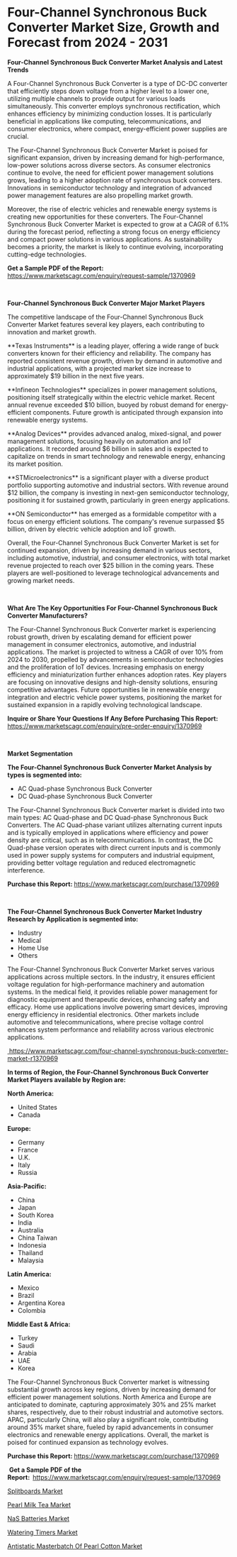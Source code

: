<p><h1>Four-Channel Synchronous Buck Converter Market Size, Growth and Forecast from 2024 - 2031</h1></p><p><strong>Four-Channel Synchronous Buck Converter Market Analysis and Latest Trends</strong></p>
<p><p>A Four-Channel Synchronous Buck Converter is a type of DC-DC converter that efficiently steps down voltage from a higher level to a lower one, utilizing multiple channels to provide output for various loads simultaneously. This converter employs synchronous rectification, which enhances efficiency by minimizing conduction losses. It is particularly beneficial in applications like computing, telecommunications, and consumer electronics, where compact, energy-efficient power supplies are crucial.</p><p>The Four-Channel Synchronous Buck Converter Market is poised for significant expansion, driven by increasing demand for high-performance, low-power solutions across diverse sectors. As consumer electronics continue to evolve, the need for efficient power management solutions grows, leading to a higher adoption rate of synchronous buck converters. Innovations in semiconductor technology and integration of advanced power management features are also propelling market growth. </p><p>Moreover, the rise of electric vehicles and renewable energy systems is creating new opportunities for these converters. The Four-Channel Synchronous Buck Converter Market is expected to grow at a CAGR of 6.1% during the forecast period, reflecting a strong focus on energy efficiency and compact power solutions in various applications. As sustainability becomes a priority, the market is likely to continue evolving, incorporating cutting-edge technologies.</p></p>
<p><strong>Get a Sample PDF of the Report:&nbsp;</strong> <a href="https://www.marketscagr.com/enquiry/request-sample/1370969?utm_campaign=1868&utm_medium=2&utm_source=Github&utm_content=ia&utm_term=26122024&utm_id=four-channel-synchronous-buck-converter">https://www.marketscagr.com/enquiry/request-sample/1370969</a></p>
<p>&nbsp;</p>
<p><strong>Four-Channel Synchronous Buck Converter Major Market Players</strong></p>
<p><p>The competitive landscape of the Four-Channel Synchronous Buck Converter Market features several key players, each contributing to innovation and market growth. </p><p>**Texas Instruments** is a leading player, offering a wide range of buck converters known for their efficiency and reliability. The company has reported consistent revenue growth, driven by demand in automotive and industrial applications, with a projected market size increase to approximately $19 billion in the next five years.</p><p>**Infineon Technologies** specializes in power management solutions, positioning itself strategically within the electric vehicle market. Recent annual revenue exceeded $10 billion, buoyed by robust demand for energy-efficient components. Future growth is anticipated through expansion into renewable energy systems.</p><p>**Analog Devices** provides advanced analog, mixed-signal, and power management solutions, focusing heavily on automation and IoT applications. It recorded around $6 billion in sales and is expected to capitalize on trends in smart technology and renewable energy, enhancing its market position.</p><p>**STMicroelectronics** is a significant player with a diverse product portfolio supporting automotive and industrial sectors. With revenue around $12 billion, the company is investing in next-gen semiconductor technology, positioning it for sustained growth, particularly in green energy applications.</p><p>**ON Semiconductor** has emerged as a formidable competitor with a focus on energy efficient solutions. The company's revenue surpassed $5 billion, driven by electric vehicle adoption and IoT growth.</p><p>Overall, the Four-Channel Synchronous Buck Converter Market is set for continued expansion, driven by increasing demand in various sectors, including automotive, industrial, and consumer electronics, with total market revenue projected to reach over $25 billion in the coming years. These players are well-positioned to leverage technological advancements and growing market needs.</p></p>
<p>&nbsp;</p>
<p><strong>What Are The Key Opportunities For Four-Channel Synchronous Buck Converter Manufacturers?</strong></p>
<p><p>The Four-Channel Synchronous Buck Converter market is experiencing robust growth, driven by escalating demand for efficient power management in consumer electronics, automotive, and industrial applications. The market is projected to witness a CAGR of over 10% from 2024 to 2030, propelled by advancements in semiconductor technologies and the proliferation of IoT devices. Increasing emphasis on energy efficiency and miniaturization further enhances adoption rates. Key players are focusing on innovative designs and high-density solutions, ensuring competitive advantages. Future opportunities lie in renewable energy integration and electric vehicle power systems, positioning the market for sustained expansion in a rapidly evolving technological landscape.</p></p>
<p><strong>Inquire or Share Your Questions If Any Before Purchasing This Report:</strong> <a href="https://www.marketscagr.com/enquiry/pre-order-enquiry/1370969?utm_campaign=1868&utm_medium=2&utm_source=Github&utm_content=ia&utm_term=26122024&utm_id=four-channel-synchronous-buck-converter">https://www.marketscagr.com/enquiry/pre-order-enquiry/1370969</a></p>
<p>&nbsp;</p>
<p><strong>Market Segmentation</strong></p>
<p><strong>The Four-Channel Synchronous Buck Converter Market Analysis by types is segmented into:</strong></p>
<p><ul><li>AC Quad-phase Synchronous Buck Converter</li><li>DC Quad-phase Synchronous Buck Converter</li></ul></p>
<p><p>The Four-Channel Synchronous Buck Converter market is divided into two main types: AC Quad-phase and DC Quad-phase Synchronous Buck Converters. The AC Quad-phase variant utilizes alternating current inputs and is typically employed in applications where efficiency and power density are critical, such as in telecommunications. In contrast, the DC Quad-phase version operates with direct current inputs and is commonly used in power supply systems for computers and industrial equipment, providing better voltage regulation and reduced electromagnetic interference.</p></p>
<p><strong>Purchase this Report:&nbsp;</strong><a href="https://www.marketscagr.com/purchase/1370969?utm_campaign=1868&utm_medium=2&utm_source=Github&utm_content=ia&utm_term=26122024&utm_id=four-channel-synchronous-buck-converter">https://www.marketscagr.com/purchase/1370969</a></p>
<p>&nbsp;</p>
<p><strong>The Four-Channel Synchronous Buck Converter Market Industry Research by Application is segmented into:</strong></p>
<p><ul><li>Industry</li><li>Medical</li><li>Home Use</li><li>Others</li></ul></p>
<p><p>The Four-Channel Synchronous Buck Converter Market serves various applications across multiple sectors. In the industry, it ensures efficient voltage regulation for high-performance machinery and automation systems. In the medical field, it provides reliable power management for diagnostic equipment and therapeutic devices, enhancing safety and efficacy. Home use applications involve powering smart devices, improving energy efficiency in residential electronics. Other markets include automotive and telecommunications, where precise voltage control enhances system performance and reliability across various electronic applications.</p></p>
<p><a href="https://www.marketscagr.com/four-channel-synchronous-buck-converter-market-r1370969?utm_campaign=1868&utm_medium=2&utm_source=Github&utm_content=ia&utm_term=26122024&utm_id=four-channel-synchronous-buck-converter">&nbsp;https://www.marketscagr.com/four-channel-synchronous-buck-converter-market-r1370969</a></p>
<p><strong>In terms of Region, the Four-Channel Synchronous Buck Converter Market Players available by Region are:</strong></p>
<p>
    <p> <strong> North America: </strong>
        <ul>
            <li>United States</li>
            <li>Canada</li>
        </ul>
        </p> 
    <p> <strong> Europe: </strong>
        <ul>
            <li>Germany</li>
            <li>France</li>
            <li>U.K.</li>
            <li>Italy</li>
            <li>Russia</li>
        </ul>
        </p> 
    <p> <strong> Asia-Pacific: </strong>
        <ul>
            <li>China</li>
            <li>Japan</li>
            <li>South Korea</li>
            <li>India</li>
            <li>Australia</li>
            <li>China Taiwan</li>
            <li>Indonesia</li>
            <li>Thailand</li>
            <li>Malaysia</li>
        </ul>
        </p> 
    <p> <strong> Latin America: </strong>
        <ul>
            <li>Mexico</li>
            <li>Brazil</li>
            <li>Argentina Korea</li>
            <li>Colombia</li>
        </ul>
        </p> 
    <p> <strong> Middle East & Africa: </strong>
        <ul>
            <li>Turkey</li>
            <li>Saudi</li>
            <li>Arabia</li>
            <li>UAE</li>
            <li>Korea</li>
        </ul>
    </p>
    </p>
<p><p>The Four-Channel Synchronous Buck Converter market is witnessing substantial growth across key regions, driven by increasing demand for efficient power management solutions. North America and Europe are anticipated to dominate, capturing approximately 30% and 25% market shares, respectively, due to their robust industrial and automotive sectors. APAC, particularly China, will also play a significant role, contributing around 35% market share, fueled by rapid advancements in consumer electronics and renewable energy applications. Overall, the market is poised for continued expansion as technology evolves.</p></p>
<p><strong>Purchase this Report: </strong><a href="https://www.marketscagr.com/purchase/1370969?utm_campaign=1868&utm_medium=2&utm_source=Github&utm_content=ia&utm_term=26122024&utm_id=four-channel-synchronous-buck-converter">https://www.marketscagr.com/purchase/1370969</a></p>
<p>&nbsp;<strong>Get a Sample PDF of the Report:&nbsp;&nbsp;</strong><a href="https://www.marketscagr.com/enquiry/request-sample/1370969?utm_campaign=1868&utm_medium=2&utm_source=Github&utm_content=ia&utm_term=26122024&utm_id=four-channel-synchronous-buck-converter">https://www.marketscagr.com/enquiry/request-sample/1370969</a></p>
<p><strong></strong></p>
<p><p><a href="https://www.linkedin.com/pulse/global-splitboards-market-future-trends-segment-analysis-jzisc?utm_campaign=1868&utm_medium=2&utm_source=Github&utm_content=ia&utm_term=26122024&utm_id=four-channel-synchronous-buck-converter">Splitboards Market</a></p><p><a href="https://www.linkedin.com/pulse/comprehensive-pearl-milk-tea-market-study-products-services-m0pwe?utm_campaign=1868&utm_medium=2&utm_source=Github&utm_content=ia&utm_term=26122024&utm_id=four-channel-synchronous-buck-converter">Pearl Milk Tea Market</a></p><p><a href="https://www.linkedin.com/pulse/top-trends-transforming-nas-batteries-market-2024-2031-kt0ue?utm_campaign=1868&utm_medium=2&utm_source=Github&utm_content=ia&utm_term=26122024&utm_id=four-channel-synchronous-buck-converter">NaS Batteries Market</a></p><p><a href="https://www.linkedin.com/pulse/comprehensive-assessment-watering-timers-markets-72-cagrfrom-qoq7e?utm_campaign=1868&utm_medium=2&utm_source=Github&utm_content=ia&utm_term=26122024&utm_id=four-channel-synchronous-buck-converter">Watering Timers Market</a></p><p><a href="https://github.com/Krish2023na/Market-Research-Report-List-6/blob/main/antistatic-masterbatch-of-pearl-cotton-market.md?utm_campaign=1868&utm_medium=2&utm_source=Github&utm_content=ia&utm_term=26122024&utm_id=four-channel-synchronous-buck-converter">Antistatic Masterbatch Of Pearl Cotton Market</a></p></p>